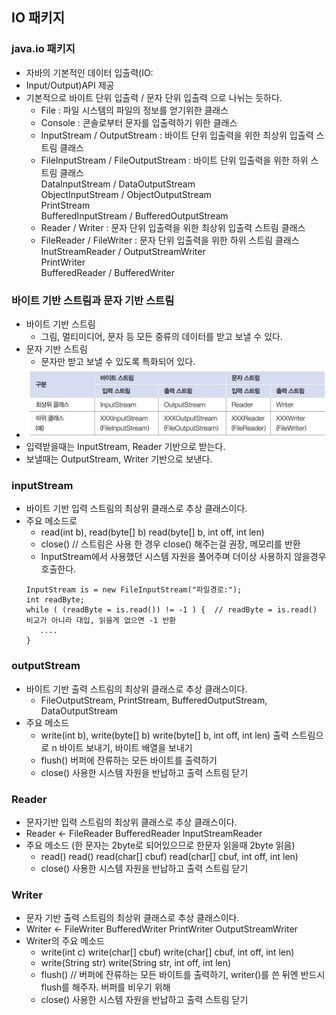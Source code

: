 ## IO 패키지
### java.io 패키지
- 자바의 기본적인 데이터 입출력(IO: 
- Input/Output)API 제공
- 기본적으로 바이트 단위 입출력 / 문자 단위 입출력 으로 나뉘는 듯하다.
  - File : 파일 시스템의 파일의 정보를 얻기위한 클래스
  - Console : 콘솔로부터 문자를 입출력하기 위한 클래스
  - InputStream / OutputStream  : 바이트 단위 입출력을 위한 최상위 입출력 스트림 클래스
  - FileInputStream / FileOutputStream : 바이트 단위 입출력을 위한 하위 스트림 클래스<br>
    DataInputStream / DataOutputStream<br>
    ObjectInputStream / ObjectOutputStream<br>
    PrintStream<br>
    BufferedInputStream / BufferedOutputStream<br>
  - Reader / Writer : 문자 단위 입출력을 위한 최상위 입출력 스트림 클래스
  - FileReader / FileWriter : 문자 단위 입출력을 위한 하위 스트림 클래스
  InutStreamReader / OutputStreamWriter<br>
  PrintWriter<br>
  BufferedReader / BufferedWriter<br>
### 바이트 기반 스트림과 문자 기반 스트림
- 바이트 기반 스트림
  - 그림, 멀티미디어, 문자 등 모든 중류의 데이터를 받고 보낼 수 있다.
- 문자 기반 스트림
  - 문자만 받고 보낼 수 있도록 특화되어 있다.
- ![streaminout01.png](picture%2Fstreaminout01.png)
- 입력받을때는 InputStream, Reader 기반으로 받는다.
- 보낼때는 OutputStream, Writer 기반으로 보낸다.
### inputStream
- 바이트 기반 입력 스트림의 최상위 클래스로 추상 클래스이다.
- 주요 메소드로
  - read(int b), read(byte[] b) read(byte[] b, int off, int len)
  - close() // 스트림은 사용 한 경우 close() 해주는걸 권장, 메모리를 반환
  - InputStream에서 사용했던 시스템 자원을 풀어주며 더이상 사용하지 않을경우 호출한다.
  ```
  InputStream is = new FileInputStream("파일경로:");
  int readByte;
  while ( (readByte = is.read()) != -1 ) {  // readByte = is.read() 비교가 아니라 대입, 읽을게 없으면 -1 반환
     ....
  }
  ```
### outputStream
- 바이트 기반 출력 스트림의 최상위 클래스로 추상 클래스이다.
  - FileOutputStream, PrintStream, BufferedOutputStream, DataOutputStream
- 주요 메소드
  - write(int b), write(byte[] b) write(byte[] b, int off, int len) 출력 스트림으로 n 바이트 보내기, 바이트 배열을 보내기
  - flush() 버퍼에 잔류하는 모든 바이트를 출력하기
  - close() 사용한 시스템 자원을 반납하고 출력 스트림 닫기

### Reader
- 문자기반 입력 스트림의 최상위 클래스로 추상 클래스이다.
- Reader <- FileReader BufferedReader InputStreamReader
- 주요 메소드 (한 문자는 2byte로 되어있으므로 한문자 읽을때 2byte 읽음)
  - read() read() read(char[] cbuf) read(char[] cbuf, int off, int len)  
  - close() 사용한 시스템 자원을 반납하고 출력 스트림 닫기

### Writer
- 문자 기반 출력 스트림의 최상위 클래스로 추상 클래스이다.
- Writer <- FileWriter BufferedWriter PrintWriter OutputStreamWriter
- Writer의 주요 메소드
  - write(int c) write(char[] cbuf) write(char[] cbuf, int off, int len)
  - write(String str) write(String str, int off, int len)
  - flush()  // 버퍼에 잔류하는 모든 바이트를 출력하기, writer()를 쓴 뒤엔 반드시 flush를 해주자. 버퍼를 비우기 위해
  - close() 사용한 시스템 자원을 반납하고 출력 스트림 닫기